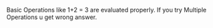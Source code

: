 Basic Operations like  1+2 = 3 are evaluated properly.
If you try Multiple Operations u get wrong answer.
